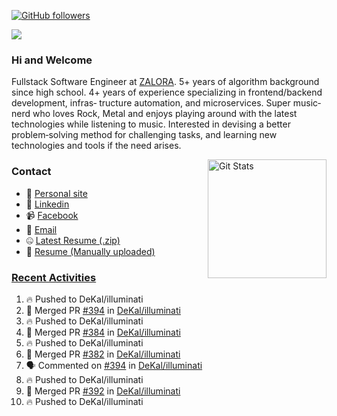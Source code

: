 [![GitHub followers](https://img.shields.io/github/followers/DeKal?label=Follow%20at%20GitHub&style=for-the-badge)](https://github.com/DeKal)

<img
  src="https://cr-ss-service.azurewebsites.net/api/ScreenShot?widget=summary&username=DeKal&badges=3&width=300&style=--header-bg-color:%23000;--border-radius:10px"
/>

### Hi and Welcome 
Fullstack Software Engineer at [ZALORA](https://github.com/zalora/). 5+ years of algorithm background since high school. 4+ years of experience specializing in frontend/backend development, infras‐ tructure automation, and microservices. Super music‐nerd who loves Rock, Metal and enjoys playing around with the latest technologies while listening to music. Interested in devising a better problem‐solving method for challenging tasks, and learning new technologies and tools if the need arises.


<a href="https://phatho-folio.now.sh/"><img alt="Git Stats" src="https://github-readme-stats.vercel.app/api?username=DeKal&show_icons=true&theme=merko&count_private=true" align="right" height="190" /></a>


### Contact

- 💬 [Personal site](https://phatho-folio.now.sh/)
- 🔗 [Linkedin](https://www.linkedin.com/in/phat-ho/)
- 📹 [Facebook](https://www.facebook.com/dekal.dev)
- 📧 <a href="mailto:hohuuphat22@gmail.com">Email</a>
- 🤐 <a id="raw-url" href="https://nightly.link/DeKal/dekal-cv-v2/workflows/build/main/huuphatho_cv.zip">Latest Resume (.zip)</a>
- 📄 <a id="raw-url" href="https://raw.githubusercontent.com/DeKal/DeKal/master/cv/phathuuho_cv.pdf">Resume (Manually uploaded)</a>


### [Recent Activities](https://github.com/DeKal/github-activity-readme)
<!--START_SECTION:activity-->
1. 🔥 Pushed to DeKal/illuminati
2. 🎉 Merged PR [#394](https://github.com/DeKal/illuminati/pull/394) in [DeKal/illuminati](https://github.com/DeKal/illuminati)
3. 🔥 Pushed to DeKal/illuminati
4. 🎉 Merged PR [#384](https://github.com/DeKal/illuminati/pull/384) in [DeKal/illuminati](https://github.com/DeKal/illuminati)
5. 🔥 Pushed to DeKal/illuminati
6. 🎉 Merged PR [#382](https://github.com/DeKal/illuminati/pull/382) in [DeKal/illuminati](https://github.com/DeKal/illuminati)
7. 🗣 Commented on [#394](https://github.com/DeKal/illuminati/issues/394) in [DeKal/illuminati](https://github.com/DeKal/illuminati)
8. 🔥 Pushed to DeKal/illuminati
9. 🎉 Merged PR [#392](https://github.com/DeKal/illuminati/pull/392) in [DeKal/illuminati](https://github.com/DeKal/illuminati)
10. 🔥 Pushed to DeKal/illuminati
<!--END_SECTION:activity-->